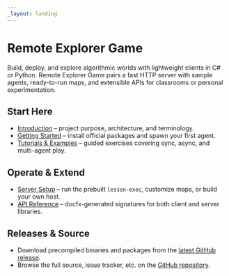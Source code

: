 ```yaml
---
_layout: landing
---
```


# Remote Explorer Game
Build, deploy, and explore algorithmic worlds with lightweight clients in C# or Python. Remote Explorer Game pairs a fast HTTP server with sample agents, ready-to-run maps, and extensible APIs for classrooms or personal experimentation.

## Start Here
- [Introduction](../INTRODUCTION.md) – project purpose, architecture, and terminology.
- [Getting Started](../GETTING_STARTED.md) – install official packages and spawn your first agent.
- [Tutorials & Examples](../TUTORIALS.md) – guided exercises covering sync, async, and multi-agent play.

## Operate & Extend
- [Server Setup](../SERVER_SETUP.md) – run the prebuilt `lesson-exec`, customize maps, or build your own host.
- [API Reference](api/ExplorerGame.Core.html) – docfx-generated signatures for both client and server libraries.

## Releases & Source
- Download precompiled binaries and packages from the [latest GitHub release](https://github.com/theonlydejf/remote-explorer-game/releases/latest).
- Browse the full source, issue tracker, etc. on the [GitHub repository](https://github.com/theonlydejf/remote-explorer-game).
